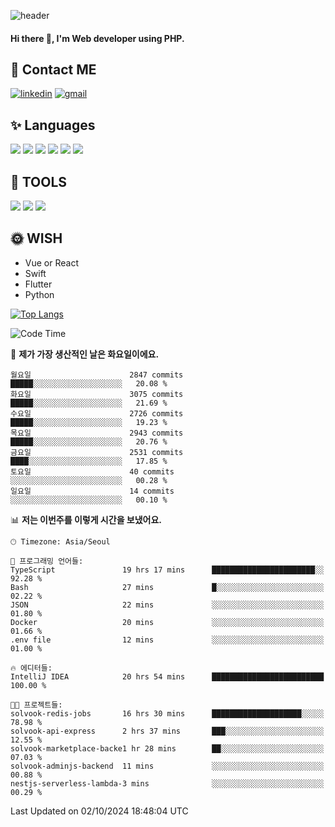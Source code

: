 ![header](https://capsule-render.vercel.app/api?type=waving&color=auto&height=300&section=header&text=Elin&fontSize=90&animation=twinkling)

#### Hi there 👋, I'm <b>Web developer</b> using PHP. ####

<!--
- 🔭 I’m currently working on Uniwill
- 🌱 I’m currently learning Vue or React or Python.
-->

<!---#### I am PHP developer --->

## 💌 Contact ME ###
[<img src='https://img.shields.io/badge/-EunjiKo-%230A66C2?style=flat-square&logo=LinkedIn&logoColor=white' alt='linkedin'>](https://www.linkedin.com/in/https://www.linkedin.com/in/eunji-ko-00a907164//)  [<img src='https://img.shields.io/badge/-einee214%40gmail.com-%23EA4335?style=flat-square&logo=Gmail&logoColor=white' alt='gmail'>](einee214@gmail.com)  


## ✨ Languages
<img src='https://img.shields.io/badge/-PHP-%23777BB4?style=for-the-badge&logo=PHP&logoColor=white'> <img src='https://img.shields.io/badge/-Laravel-%23FF2D20?style=for-the-badge&logo=Laravel&logoColor=white'> <img src='https://img.shields.io/badge/Jquery-%230769AD?style=for-the-badge&logo=Jquery&logoColor=white'> <img src='https://img.shields.io/badge/CSS3-%231572B6?style=for-the-badge&logo=CSS3&logoColor=white'> <img src='https://img.shields.io/badge/Bootstrap-%237952B3?style=for-the-badge&logo=Bootstrap&logoColor=white' > <img src='https://img.shields.io/badge/MySQL-%234479A1?style=for-the-badge&logo=MySQL&logoColor=white' >

## 🌷 TOOLS
<img src='https://img.shields.io/badge/PHPSTORM-%23000000?style=for-the-badge&logo=PhpStorm&logoColor=white' > <img src='https://img.shields.io/badge/GitLab-%23FCA121?style=for-the-badge&logo=GitLab&logoColor=white' > <img src='https://img.shields.io/badge/GitHub-%23181717?style=for-the-badge&logo=GitHub&logoColor=white'>


## 🌞 WISH
- Vue or React
- Swift
- Flutter
- Python


[![Top Langs](https://github-readme-stats.vercel.app/api/top-langs/?username=ein214&layout=compact)](https://github.com/anuraghazra/github-readme-stats)

<!--START_SECTION:waka-->
![Code Time](http://img.shields.io/badge/Code%20Time-3%2C800%20hrs%2041%20mins-blue)

📅 **제가 가장 생산적인 날은 화요일이에요.** 

```text
월요일                      2847 commits        █████░░░░░░░░░░░░░░░░░░░░   20.08 % 
화요일                      3075 commits        █████░░░░░░░░░░░░░░░░░░░░   21.69 % 
수요일                      2726 commits        █████░░░░░░░░░░░░░░░░░░░░   19.23 % 
목요일                      2943 commits        █████░░░░░░░░░░░░░░░░░░░░   20.76 % 
금요일                      2531 commits        ████░░░░░░░░░░░░░░░░░░░░░   17.85 % 
토요일                      40 commits          ░░░░░░░░░░░░░░░░░░░░░░░░░   00.28 % 
일요일                      14 commits          ░░░░░░░░░░░░░░░░░░░░░░░░░   00.10 % 
```


📊 **저는 이번주를 이렇게 시간을 보냈어요.** 

```text
🕑︎ Timezone: Asia/Seoul

💬 프로그래밍 언어들: 
TypeScript               19 hrs 17 mins      ███████████████████████░░   92.28 % 
Bash                     27 mins             █░░░░░░░░░░░░░░░░░░░░░░░░   02.22 % 
JSON                     22 mins             ░░░░░░░░░░░░░░░░░░░░░░░░░   01.80 % 
Docker                   20 mins             ░░░░░░░░░░░░░░░░░░░░░░░░░   01.66 % 
.env file                12 mins             ░░░░░░░░░░░░░░░░░░░░░░░░░   01.00 % 

🔥 에디터들: 
IntelliJ IDEA            20 hrs 54 mins      █████████████████████████   100.00 % 

🐱‍💻 프로젝트들: 
solvook-redis-jobs       16 hrs 30 mins      ████████████████████░░░░░   78.98 % 
solvook-api-express      2 hrs 37 mins       ███░░░░░░░░░░░░░░░░░░░░░░   12.55 % 
solvook-marketplace-backe1 hr 28 mins        ██░░░░░░░░░░░░░░░░░░░░░░░   07.03 % 
solvook-adminjs-backend  11 mins             ░░░░░░░░░░░░░░░░░░░░░░░░░   00.88 % 
nestjs-serverless-lambda-3 mins              ░░░░░░░░░░░░░░░░░░░░░░░░░   00.29 % 
```


 Last Updated on 02/10/2024 18:48:04 UTC
<!--END_SECTION:waka-->

<!---![GitHub stats](https://github-readme-stats.vercel.app/api?username=ein214&show_icons=true&theme=dracula)  --->



